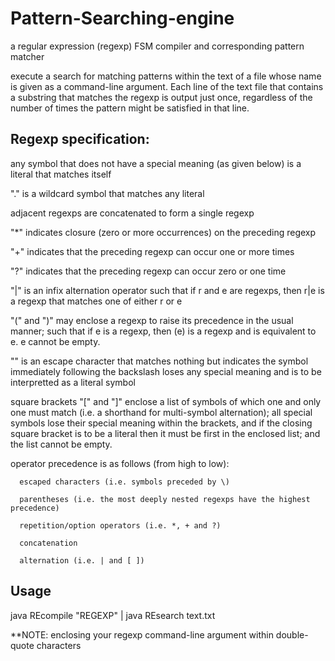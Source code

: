 # Pattern-Searching-engine
a regular expression (regexp) FSM compiler and corresponding pattern matcher 

 execute a search for matching patterns within the text of a file whose name is given as a command-line argument. Each line of the text file that contains a substring that matches the regexp is output just once, regardless of the number of times the pattern might be satisfied in that line. 
 
## Regexp specification:

any symbol that does not have a special meaning (as given below) is a literal that matches itself

"." is a wildcard symbol that matches any literal

adjacent regexps are concatenated to form a single regexp

"*" indicates closure (zero or more occurrences) on the preceding regexp

"+" indicates that the preceding regexp can occur one or more times

"?" indicates that the preceding regexp can occur zero or one time

"|" is an infix alternation operator such that if r and e are regexps, then r|e is a regexp that matches one of either r or e

"(" and ")" may enclose a regexp to raise its precedence in the usual manner; such that if e is a regexp, then (e) is a regexp and is equivalent to e. e cannot be empty.

"\" is an escape character that matches nothing but indicates the symbol immediately following the backslash loses any special meaning and is to be interpretted as a literal symbol

square brackets "[" and "]" enclose a list of symbols of which one and only one must match (i.e. a shorthand for multi-symbol alternation); all special symbols lose their special meaning within the brackets, and if the closing square bracket is to be a literal then it must be first in the enclosed list; and the list cannot be empty.

operator precedence is as follows (from high to low):

      escaped characters (i.e. symbols preceded by \)
      
      parentheses (i.e. the most deeply nested regexps have the highest precedence)
      
      repetition/option operators (i.e. *, + and ?)
      
      concatenation
      
      alternation (i.e. | and [ ])
      
## Usage
java REcompile "REGEXP" | java REsearch text.txt

**NOTE: enclosing your regexp command-line argument within double-quote characters
